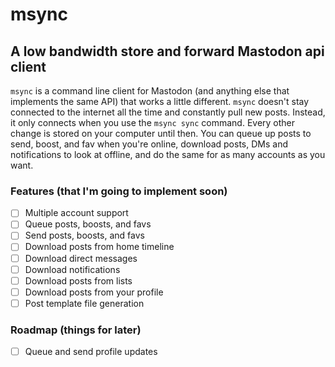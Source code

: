 # msync
## A low bandwidth store and forward Mastodon api client

`msync` is a command line client for Mastodon (and anything else that implements the same API) that works a little different. `msync` doesn't stay connected to the internet all the time and constantly pull new posts. Instead, it only connects when you use the `msync sync` command. Every other change is stored on your computer until then. You can queue up posts to send, boost, and fav when you're online, download posts, DMs and notifications to look at offline, and do the same for as many accounts as you want.

### Features (that I'm going to implement soon)
- [ ] Multiple account support
- [ ] Queue posts, boosts, and favs
- [ ] Send posts, boosts, and favs
- [ ] Download posts from home timeline
- [ ] Download direct messages
- [ ] Download notifications
- [ ] Download posts from lists
- [ ] Download posts from your profile
- [ ] Post template file generation

### Roadmap (things for later)
- [ ] Queue and send profile updates